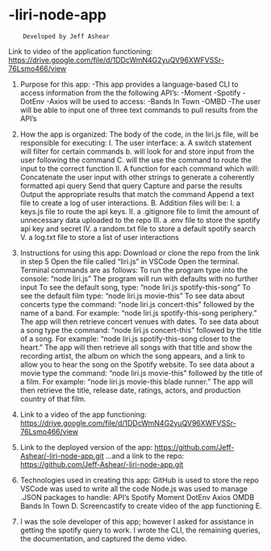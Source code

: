 # -liri-node-app
        Developed by Jeff Ashear


Link to video of the application functioning:
	https://drive.google.com/file/d/1DDcWmN4G2yuQV96XWFVSSr-76Lsmo466/view


1. Purpose for this app:
	-This app provides a language-based CLI to access information from the the following     API’s:
		-Moment
-Spotify
-DotEnv
-Axios will be used to access:
	-Bands In Town
			-OMBD
	-The user will be able to input one of three text commands to pull results from the API’s


2. How the app is organized:
The body of the code, in the liri.js file, will be responsible for executing:
	I. The user interface:
	    a. A switch statement will filter for certain commands 
	    b. will look for and store input from the user following the command
 	    C. will the use the command to route the input to the correct function
	II. A function for each command which will:
Concatenate the user input with other strings to generate a coherently formatted api query
Send that query
Capture and parse the results
Output the appropriate results that match the command
Append a text file to create a log of user interactions.
      B. Addition files will be:
	I. a keys.js file to route the api keys.
	II.  a .gitignore file to limit the amount of unnecessary data uploaded to the repo
	III. a .env file to store the spotify api key and secret
	IV. a  random.txt file to store a default spotify search
	V. a log.txt file to store a list of user interactions 

3.  Instructions for using this app:
Download or clone the repo from the link in step 5
Open the file called “liri.js” in VSCode
Open the terminal.
Terminal commands are as follows:
To run the program type into the console: “node liri.js”
The program will run with defaults with no further input
To see the default song, type: “node liri.js spotify-this-song”
To see the default film type: “node liri.js movie-this”
To see data about concerts type the command: “node liri.js concert-this” followed by the name of a band.  For example: “node liri.js spotify-this-song periphery.”  The app will then retrieve concert venues with dates.
To see data about a song type the command: “node liri.js concert-this” followed by the title of a song.  For example: “node liri.js spotify-this-song closer to the heart.”  The app will then retrieve all songs with that title and show the recording artist, the album on which the song appears, and a link to allow you to hear the song on the Spotify website.
To see data about a movie type the command: “node liri.js movie-this” followed by the title of a film.  For example: “node liri.js movie-this blade runner.”  The app will then retrieve the title, release date, ratings, actors, and production country of that film.
	

4. Link to a video of the app functioning:
	https://drive.google.com/file/d/1DDcWmN4G2yuQV96XWFVSSr-76Lsmo466/view

5. Link to the deployed version of the app:
	https://github.com/Jeff-Ashear/-liri-node-app.git
 ...and a link to the repo:
	https://github.com/Jeff-Ashear/-liri-node-app.git



6. Technologies used in creating this app:
GitHub is used to store the repo
VSCode was used to write all the code
Node.js was used to manage .JSON packages to handle:
API’s
Spotify
Moment
DotEnv
Axios
OMDB
Bands In Town
		D. Screencastify to create video of the app functioning
E.  

7. I was the sole developer of this app; however I asked for assistance in getting the spotify query to work.  I wrote the CLI, the remaining queries, the documentation, and captured the demo video.
